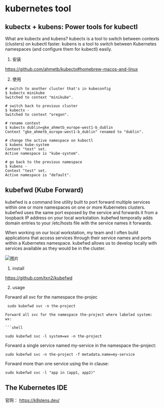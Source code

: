 # kubernetes tool

## kubectx + kubens: Power tools for kubectl
What are kubectx and kubens?
kubectx is a tool to switch between contexts (clusters) on kubectl faster.
kubens is a tool to switch between Kubernetes namespaces (and configure them for kubectl) easily.

1. 安装

https://github.com/ahmetb/kubectx#homebrew-macos-and-linux 

2. 使用
```shell
# switch to another cluster that's in kubeconfig
$ kubectx minikube
Switched to context "minikube".

# switch back to previous cluster
$ kubectx -
Switched to context "oregon".

# rename context
$ kubectx dublin=gke_ahmetb_europe-west1-b_dublin
Context "gke_ahmetb_europe-west1-b_dublin" renamed to "dublin".

# change the active namespace on kubectl
$ kubens kube-system
Context "test" set.
Active namespace is "kube-system".

# go back to the previous namespace
$ kubens -
Context "test" set.
Active namespace is "default".

```

## kubefwd (Kube Forward)

kubefwd is a command line utility built to port forward multiple services within one or more namespaces on one or more Kubernetes clusters. kubefwd uses the same port exposed by the service and forwards it from a loopback IP address on your local workstation. kubefwd temporally adds domain entries to your /etc/hosts file with the service names it forwards.

When working on our local workstation, my team and I often build applications that access services through their service names and ports within a Kubernetes namespace. kubefwd allows us to develop locally with services available as they would be in the cluster.

![图片](https://camo.githubusercontent.com/6c35bdcb997d0b6456109962e42d6bdee9ed31a524f8b6b830e8c39e8e9fc901/68747470733a2f2f6d6b2e696d74692e636f2f696d616765732f636f6e74656e742f6b7562656677642d6e65742e706e67)

1. install

https://github.com/txn2/kubefwd

2. usage

Forward all svc for the namespace the-projec

```shell
 sudo kubefwd svc -n the-project

Forward all svc for the namespace the-project where labeled system: wx:

```shell

sudo kubefwd svc -l system=wx -n the-project

```

Forward a single service named my-service in the namespace the-project:

```shell
sudo kubefwd svc -n the-project -f metadata.name=my-service
```

Forward more than one service using the in clause:

```shell
sudo kubefwd svc -l "app in (app1, app2)"

```

## The Kubernetes IDE

官网： https://k8slens.dev/





